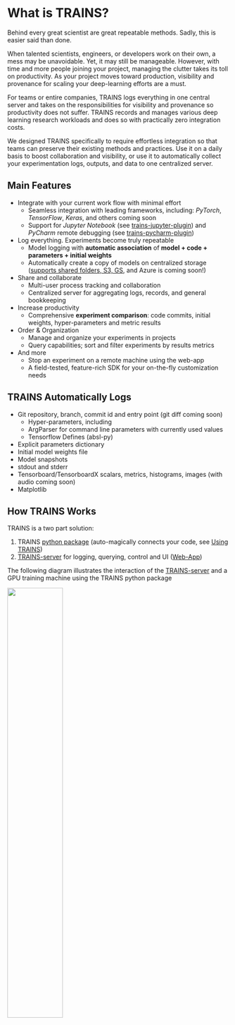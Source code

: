 # What is TRAINS?
Behind every great scientist are great repeatable methods. Sadly, this is easier said than done.

When talented scientists, engineers, or developers work on their own, a mess may be unavoidable.
Yet, it may still be manageable. However, with time and more people joining your project, managing the clutter takes
its toll on productivity. As your project moves toward production, visibility and provenance for scaling your
deep-learning efforts are a must.

For teams or entire companies, TRAINS logs everything in one central server and takes on the responsibilities for
visibility and provenance so productivity does not suffer. TRAINS records and manages various deep learning
research workloads and does so with practically zero integration costs.

We designed TRAINS specifically to require effortless integration so that teams can preserve their existing methods
and practices. Use it on a daily basis to boost collaboration and visibility, or use it to automatically collect
your experimentation logs, outputs, and data to one centralized server.

## Main Features

* Integrate with your current work flow with minimal effort
    * Seamless integration with leading frameworks, including: *PyTorch*, *TensorFlow*, *Keras*, and others coming soon
    * Support for *Jupyter Notebook* (see [trains-jupyter-plugin](https://github.com/allegroai/trains-jupyter-plugin))
    and *PyCharm* remote debugging (see [trains-pycharm-plugin](https://github.com/allegroai/trains-pycharm-plugin))
* Log everything. Experiments become truly repeatable
    * Model logging with **automatic association** of **model + code + parameters + initial weights**
    * Automatically create a copy of models on centralized storage 
    ([supports shared folders, S3, GS,](https://github.com/allegroai/trains/blob/master/docs/faq.md#i-read-there-is-a-feature-for-centralized-model-storage-how-do-i-use-it-) and Azure is coming soon!)
* Share and collaborate
    * Multi-user process tracking and collaboration
    * Centralized server for aggregating logs, records, and general bookkeeping
* Increase productivity
    * Comprehensive **experiment comparison**: code commits, initial weights, hyper-parameters and metric results
* Order & Organization
    * Manage and organize your experiments in projects
    * Query capabilities; sort and filter experiments by results metrics
* And more
    * Stop an experiment on a remote machine using the web-app
    * A field-tested, feature-rich SDK for your on-the-fly customization needs

## TRAINS Automatically Logs

* Git repository, branch, commit id and entry point (git diff coming soon)
    * Hyper-parameters, including
    * ArgParser for command line parameters with currently used values
    * Tensorflow Defines (absl-py)
* Explicit parameters dictionary
* Initial model weights file
* Model snapshots
* stdout and stderr
* Tensorboard/TensorboardX scalars, metrics, histograms, images (with audio coming soon)
* Matplotlib

## How TRAINS Works

TRAINS is a two part solution:

1. TRAINS [python package](https://pypi.org/project/trains/) (auto-magically connects your code, see [Using TRAINS](https://github.com/allegroai/trains#using-trains))
2. [TRAINS-server](https://github.com/allegroai/trains-server) for logging, querying, control and UI ([Web-App](https://github.com/allegroai/trains-web))

The following diagram illustrates the interaction of the [TRAINS-server](https://github.com/allegroai/trains-server)
and a GPU training machine using the TRAINS python package

<!---
![Alt Text](https://github.com/allegroai/trains/blob/master/docs/system_diagram.png?raw=true)
-->
<img src="https://github.com/allegroai/trains/blob/master/docs/system_diagram.png?raw=true" width="50%">

